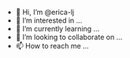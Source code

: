 - 👋 Hi, I’m @erica-lj
- 👀 I’m interested in ...
- 🌱 I’m currently learning ...
- 💞️ I’m looking to collaborate on ...
- 📫 How to reach me ...

<!---
erica-lj/erica-lj is a ✨ special ✨ repository because its `README.md` (this file) appears on your GitHub profile.
You can click the Preview link to take a look at your changes.
--->
